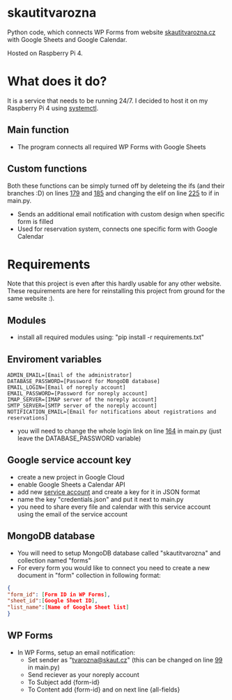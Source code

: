 # skautitvarozna

Python code, which connects WP Forms from website <a href="https://www.skautitvarozna.cz">skautitvarozna.cz</a> with Google Sheets and Google Calendar.

Hosted on Raspberry Pi 4. 




<h1>What does it do?</h1>
It is a service that needs to be running 24/7. I decided to host it on my Raspberry Pi 4 using <a href="https://www.digitalocean.com/community/tutorials/how-to-use-systemctl-to-manage-systemd-services-and-units">systemctl</a>.

<h2>Main function</h2>

- The program connects all required WP Forms with Google Sheets

<h2>Custom functions</h2>
Both these functions can be simply turned off by deleteing the ifs (and their branches :D) on lines <a href="https://github.com/NewtonWasTaken/skautitvarozna/blob/master/main.py#L179">179</a> and <a href="https://github.com/NewtonWasTaken/skautitvarozna/blob/master/main.py#L185">185</a> and changing the elif on line <a href="https://github.com/NewtonWasTaken/skautitvarozna/blob/master/main.py#L225">225</a> to if in main.py.

- Sends an additional email notification with custom design when specific form is filled
- Used for reservation system, connects one specific form with Google Calendar



<h1>Requirements</h1>
Note that this project is even after this hardly usable for any other website. These requirements are here for reinstalling this project from ground for the same website :).

<h2>Modules</h2>

- install all required modules using: "pip install -r requirements.txt"

<h2>Enviroment variables</h2>

```
ADMIN_EMAIL=[Email of the administrator]
DATABASE_PASSWORD=[Password for MongoDB database]
EMAIL_LOGIN=[Email of noreply account]
EMAIL_PASSWORD=[Password for noreply account]
IMAP_SERVER=[IMAP server of the noreply account]
SMTP_SERVER=[SMTP server of the noreply account]
NOTIFICATION_EMAIL=[Email for notifications about registrations and reservations]
```
- you will need to change the whole login link on line <a href="https://github.com/NewtonWasTaken/skautitvarozna/blob/master/main.py#L164">164</a> in main.py (just leave the DATABASE_PASSWORD variable)

<h2>Google service account key</h2>

- create a new project in Google Cloud
- enable Google Sheets a Calendar API
- add new <a target="_blank" href="https://cloud.google.com/iam/docs/service-account-overview">service account</a> and create a key for it in JSON format
- name the key "credentials.json" and put it next to main.py
- you need to share every file and calendar with this service account using the email of the service account

<h2>MongoDB database</h2>

- You will need to setup MongoDB database called "skautitvarozna" and collection named "forms"
- For every form you would like to connect you need to create a new document in "form" collection in following format:

```json
{
"form_id": [Form ID in WP Forms],
"sheet_id":[Google Sheet ID],
"list_name":[Name of Google Sheet list]
}
```

<h2>WP Forms</h2>

- In WP Forms, setup an email notification:
  - Set sender as "tvarozna@skaut.cz" (this can be changed on line <a href="https://github.com/NewtonWasTaken/skautitvarozna/blob/master/main.py#L99">99</a> in main.py)
  - Send reciever as your noreply account
  - To Subject add {form-id}
  - To Content add {form-id} and on next line {all-fields}

